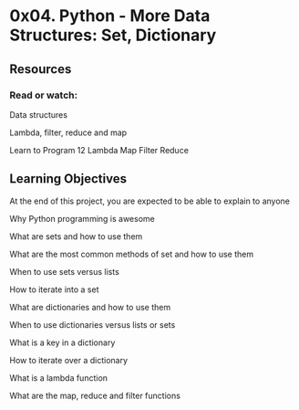 # 0x04. Python - More Data Structures: Set, Dictionary

## Resources

### Read or watch:

Data structures

Lambda, filter, reduce and map

Learn to Program 12 Lambda Map Filter Reduce

## Learning Objectives

At the end of this project, you are expected to be able to explain to anyone

Why Python programming is awesome

What are sets and how to use them

What are the most common methods of set and how to use them

When to use sets versus lists

How to iterate into a set

What are dictionaries and how to use them

When to use dictionaries versus lists or sets

What is a key in a dictionary

How to iterate over a dictionary

What is a lambda function

What are the map, reduce and filter functions
